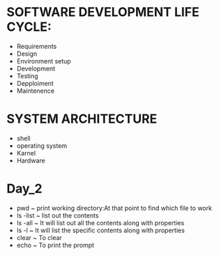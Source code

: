 # SOFTWARE DEVELOPMENT LIFE CYCLE:
- Requirements
- Design
- Environment setup
- Development
- Testing
- Depploiment
- Maintenence

# SYSTEM ARCHITECTURE
- shell
- operating system
- Karnel
- Hardware

# Day_2
- pwd      ~   print working directory:At that point to find which file to work
- ls -list ~ list out the contents
- ls -all  ~ It will list out all the contents along with properties
- ls -l    ~ It will list the specific contents along with properties
- clear    ~ To clear
- echo     ~ To print the prompt
 

